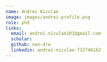 ```yaml
---
name: Andrei Niculae
image: images/andrei-profile.png
role: phd
links:
  email: andrei.niculae101@gmail.com
  scholar:
  github: nan-dre
  linkedin: andrei-niculae-732748162
---
```

